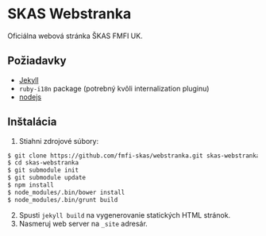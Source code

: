 SKAS Webstranka
==========

Oficiálna webová stránka ŠKAS FMFI UK.

## Požiadavky ##

* [Jekyll](http://jekyllrb.com/docs/installation/)
* `ruby-i18n` package (potrebný kvôli internalization pluginu)
* [nodejs](http://nodejs.org/)

## Inštalácia ##

1. Stiahni zdrojové súbory:

  ``` bash
  $ git clone https://github.com/fmfi-skas/webstranka.git skas-webstranka
  $ cd skas-webstranka
  $ git submodule init
  $ git submodule update
  $ npm install
  $ node_modules/.bin/bower install
  $ node_modules/.bin/grunt build
  ```

2. Spusti `jekyll build` na vygenerovanie statických HTML stránok.
3. Nasmeruj web server na `_site` adresár.
